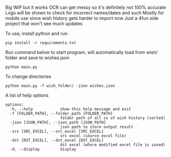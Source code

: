 Big WIP but it works
OCR can get messy so it's definitely not 100% accurate
Logs will be shown to check for incorrect names/dates and such
Mostly for mobile use since wish history gets harder to import now
Just a 4fun side project that won't see much updates

To use, install python and run 
```
pip install -r requirements.txt
```

Run command below to start program, will automatically load from wish/ folder and save to wishes.json
```
python main.py
```
To change directories
```
python main.py -f wish_folder/ -json wishes.json
```
A list of help options
```
options:
  -h, --help            show this help message and exit
  -f [FOLDER_PATH], --folder_path [FOLDER_PATH]
                        folder path of all ss of wish history (sorted)
  -json [JSON_PATH], --json_path [JSON_PATH]
                        json path to store output result
  -src [SRC_EXCEL], --src_excel [SRC_EXCEL]
                        src excel (source excel file)
  -dst [DST_EXCEL], --dst_excel [DST_EXCEL]
                        dst excel (where modified excel file is saved)
  -d, --display         display
```
